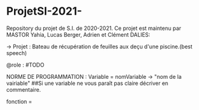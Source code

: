 # ProjetSI-2021-
Repository du projet de S.I. de 2020-2021.
Ce projet est maintenu par MASTOR Yahia, Lucas Berger, Adrien et Clément DALIES:

-> Projet : Bateau de récupération de feuilles aux deçu d'une piscine.(best speech)

@role :
#TODO

NORME DE PROGRAMMATION :
Variable = nomVariable -> "nom de la vairiable"    ##Si une variable ne vous paraît pas claire décriver en commentaire.


fonction = 
